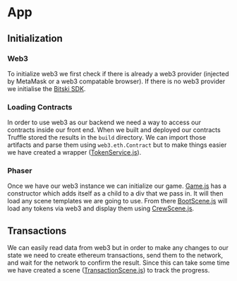 # App

## Initialization

### Web3

To initialize web3 we first check if there is already a web3 provider (injected by MetaMask or a web3 compatable browser). If there is no web3 provider we initialise the [Bitski SDK](https://github.com/OutThereLabs/bitski-js-sdk/).

### Loading Contracts

In order to use web3 as our backend we need a way to access our contracts inside our front end. When we built and deployed our contracts Truffle stored the results in the ```build``` directory. We can import those artifacts and parse them using ```web3.eth.Contract``` but to make things easier we have created a wrapper ([TokenService.js](services/TokenService.js)).

### Phaser

Once we have our web3 instance we can initialize our game. [Game.js](Game.js) has a constructor which adds itself as a child to a div that we pass in. It will then load any scene templates we are going to use. From there [BootScene.js](scenes/BootScene.js) will load any tokens via web3 and display them using [CrewScene.js](scenes/CrewScene.js).

## Transactions

We can easily read data from web3 but in order to make any changes to our state we need to create ethereum transactions, send them to the network, and wait for the network to confirm the result. Since this can take some time we have created a scene ([TransactionScene.js](scenes/TransactionScene.js)) to track the progress.